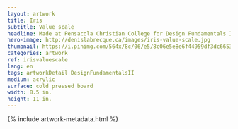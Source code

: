 ```yaml
---
layout: artwork
title: Iris
subtitle: Value scale
headline: Made at Pensacola Christian College for Design Fundamentals II
hero-image: http://denislabrecque.ca/images/iris-value-scale.jpg
thumbnail: https://i.pinimg.com/564x/8c/06/e5/8c06e5e8e6f44959df3dc665378d67a3.jpg
categories: artwork
ref: irisvaluescale
lang: en
tags: artworkDetail DesignFundamentalsII
medium: acrylic
surface: cold pressed board
width: 8.5 in.
height: 11 in.
---
```

{% include artwork-metadata.html %}
